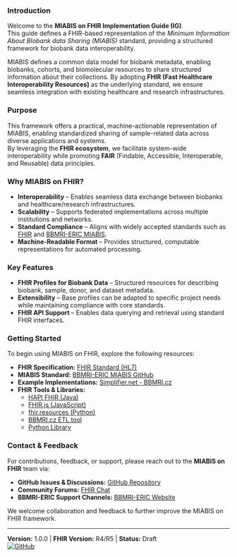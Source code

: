 ### Introduction
Welcome to the **MIABIS on FHIR Implementation Guide (IG)**.  
This guide defines a FHIR-based representation of the *Minimum Information About BIobank data Sharing (MIABIS)* standard, providing a structured framework for biobank data interoperability.

MIABIS defines a common data model for biobank metadata, enabling biobanks, cohorts, and biomolecular resources to share structured information about their collections. By adopting **FHIR (Fast Healthcare Interoperability Resources)** as the underlying standard, we ensure seamless integration with existing healthcare and research infrastructures.

### Purpose
This framework offers a practical, machine-actionable representation of MIABIS, enabling standardized sharing of sample-related data across diverse applications and systems.  
By leveraging the **FHIR ecosystem**, we facilitate system-wide interoperability while promoting **FAIR** (Findable, Accessible, Interoperable, and Reusable) data principles.

### Why MIABIS on FHIR?
- **Interoperability** – Enables seamless data exchange between biobanks and healthcare/research infrastructures.
- **Scalability** – Supports federated implementations across multiple institutions and networks.
- **Standard Compliance** – Aligns with widely accepted standards such as [FHIR](https://hl7.org/fhir/) and [BBMRI-ERIC MIABIS](https://github.com/BBMRI-ERIC/miabis).
- **Machine-Readable Format** – Provides structured, computable representations for automated processing.

### Key Features
- **FHIR Profiles for Biobank Data** – Structured resources for describing biobank, sample, donor, and dataset metadata.
- **Extensibility** – Base profiles can be adapted to specific project needs while maintaining compliance with core standards.
- **FHIR API Support** – Enables data querying and retrieval using standard FHIR interfaces.

### Getting Started
To begin using MIABIS on FHIR, explore the following resources:
- **FHIR Specification:** [FHIR Standard (HL7)](https://hl7.org/fhir/)
- **MIABIS Standard:** [BBMRI-ERIC MIABIS GitHub](https://github.com/BBMRI-ERIC/miabis)
- **Example Implementations:** [Simplifier.net - BBMRI.cz](https://simplifier.net/BBMRI.cz)
- **FHIR Tools & Libraries:**
    - [HAPI FHIR (Java)](https://hapifhir.io/)
    - [FHIR.js (JavaScript)](https://github.com/FHIR/fhir.js)
    - [fhir.resources (Python)](https://github.com/nazrulworld/fhir.resources)
    - [BBMRI.cz ETL tool](https://github.com/BBMRI-cz/fhir-module)
    - [Python Library](https://pypi.org/project/MIABIS-on-FHIR)

### Contact & Feedback
For contributions, feedback, or support, please reach out to the **MIABIS on FHIR** team via:
- **GitHub Issues & Discussions:** [GitHub Repository](https://github.com/BBMRI-cz/miabis-on-fhir)
- **Community Forums:** [FHIR Chat](https://chat.fhir.org/)
- **BBMRI-ERIC Support Channels:** [BBMRI-ERIC Website](https://www.bbmri-eric.eu/)

We welcome collaboration and feedback to further improve the MIABIS on FHIR framework.

---  
**Version:** 1.0.0 | **FHIR Version:** R4/R5 | **Status:** Draft  
[![GitHub](https://img.shields.io/badge/GitHub-MIABIS--on--FHIR-blue?logo=github)](https://github.com/BBMRI-cz/miabis-on-fhir)

